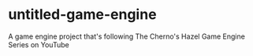 # untitled-game-engine
A game engine project that's following The Cherno's Hazel Game Engine Series on YouTube
